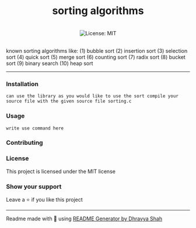 <div align="center">
<h1 align="center">sorting algorithms</h1>
<br />
<img alt="License: MIT" src="https://img.shields.io/badge/License-MIT-blue.svg" /><br>
<br>
<p align="left">
known sorting algorithms like:
(1) bubble sort     
(2) insertion sort
(3) selection sort
(4) quick sort
(5) merge sort
(6) counting sort
(7) radix sort
(8) bucket sort
(9) binary search
(10) heap sort
</p>
</div>

---

### Installation

```
can use the library as you would like to use the sort compile your source file with the given source file sorting.c
```

### Usage

```
write use command here
```

### Contributing

### License

This project is licensed under the MIT license

### Show your support

Leave a ⭐ if you like this project

---

Readme made with 💖 using [README Generator by Dhravya Shah](https://github.com/Dhravya/readme-generator)
